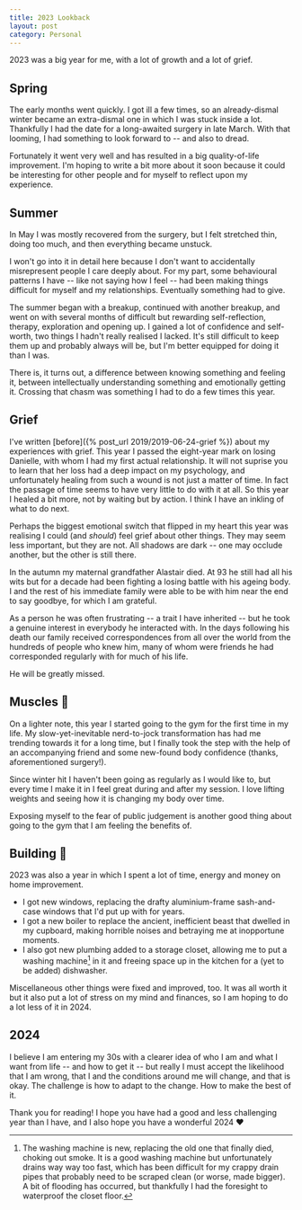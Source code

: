 ```yaml
---
title: 2023 Lookback
layout: post
category: Personal
---
```


2023 was a big year for me, with a lot of growth and a lot of grief. 

<!--more-->

## Spring

The early months went quickly. I got ill a few times, so an already-dismal winter became an extra-dismal one in which I was stuck inside a lot. Thankfully I had the date for a long-awaited surgery in late March. With that looming, I had something to look forward to -- and also to dread.

Fortunately it went very well and has resulted in a big quality-of-life improvement. I'm hoping to write a bit more about it soon because it could be interesting for other people and for myself to reflect upon my experience.

## Summer

In May I was mostly recovered from the surgery, but I felt stretched thin, doing too much, and then everything became unstuck. 

I won't go into it in detail here because I don't want to accidentally misrepresent people I care deeply about. For my part, some behavioural patterns I have -- like not saying how I feel -- had been making things difficult for myself and my relationships. Eventually something had to give.

The summer began with a breakup, continued with another breakup, and went on with several months of difficult but rewarding self-reflection, therapy, exploration and opening up. I gained a lot of confidence and self-worth, two things I hadn't really realised I lacked. It's still difficult to keep them up and probably always will be, but I'm better equipped for doing it than I was. 

There is, it turns out, a difference between knowing something and feeling it, between intellectually understanding something and emotionally getting it. Crossing that chasm was something I had to do a few times this year.

## Grief

I've written [before]({% post_url 2019/2019-06-24-grief %}) about my experiences with grief. This year I passed the eight-year mark on losing Danielle, with whom I had my first actual relationship. It will not suprise you to learn that her loss had a deep impact on my psychology, and unfortunately healing from such a wound is not just a matter of time. In fact the passage of time seems to have very little to do with it at all. So this year I healed a bit more, not by waiting but by action. I think I have an inkling of what to do next.

Perhaps the biggest emotional switch that flipped in my heart this year was realising I could (and *should*) feel grief about other things. They may seem less important, but they are not. All shadows are dark -- one may occlude another, but the other is still there. 

In the autumn my maternal grandfather Alastair died. At 93 he still had all his wits but for a decade had been fighting a losing battle with his ageing body. I and the rest of his immediate family were able to be with him near the end to say goodbye, for which I am grateful. 

As a person he was often frustrating -- a trait I have inherited -- but he took a genuine interest in everybody he interacted with. In the days following his death our family received correspondences from all over the world from the hundreds of people who knew him, many of whom were friends he had corresponded regularly with for much of his life. 

He will be greatly missed.

## Muscles :muscle:

On a lighter note, this year I started going to the gym for the first time in my life. My slow-yet-inevitable nerd-to-jock transformation has had me trending towards it for a long time, but I finally took the step with the help of an accompanying friend and some new-found body confidence (thanks, aforementioned surgery!). 

Since winter hit I haven't been going as regularly as I would like to, but every time I make it in I feel great during and after my session. I love lifting weights and seeing how it is changing my body over time. 

Exposing myself to the fear of public judgement is another good thing about going to the gym that I am feeling the benefits of.

## Building :hammer:

2023 was also a year in which I spent a lot of time, energy and money on home improvement. 

- I got new windows, replacing the drafty aluminium-frame sash-and-case windows that I'd put up with for years. 
- I got a new boiler to replace the ancient, inefficient beast that dwelled in my cupboard, making horrible noises and betraying me at inopportune moments. 
- I also got new plumbing added to a storage closet, allowing me to put a washing machine[^1] in it and freeing space up in the kitchen for a (yet to be added) dishwasher. 
 
Miscellaneous other things were fixed and improved, too. It was all worth it but it also put a lot of stress on my mind and finances, so I am hoping to do a lot less of it in 2024.

## 2024

I believe I am entering my 30s with a clearer idea of who I am and what I want from life -- and how to get it -- but really I must accept the likelihood that I am wrong, that I and the conditions around me will change, and that is okay. The challenge is how to adapt to the change. How to make the best of it.

Thank you for reading! I hope you have had a good and less challenging year than I have, and I also hope you have a wonderful 2024 :heart:

[^1]: The washing machine is new, replacing the old one that finally died, choking out smoke. It is a good washing machine but unfortunately drains way way too fast, which has been difficult for my crappy drain pipes that probably need to be scraped clean (or worse, made bigger). A bit of flooding has occurred, but thankfully I had the foresight to waterproof the closet floor.